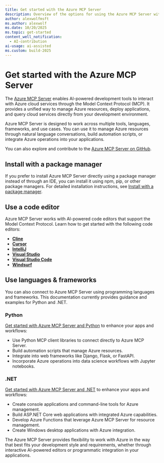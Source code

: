 ```yaml
---
title: Get started with the Azure MCP Server
description: Overview of the options for using the Azure MCP Server with tools and languages
author: alexwolfmsft
ms.author: alexwolf
ms.date: 10/20/2025
ms.topic: get-started
content_well_notification: 
  - AI-contribution
ai-usage: ai-assisted
ms.custom: build-2025
---
```


# Get started with the Azure MCP Server

The [Azure MCP Server](overview.md) enables AI-powered development tools to interact with Azure cloud services through the Model Context Protocol (MCP). It provides a unified way to manage Azure resources, deploy applications, and query cloud services directly from your development environment.

Azure MCP Server is designed to work across multiple tools, languages, frameworks, and use cases. You can use it to manage Azure resources through natural language conversations, build automation scripts, or integrate Azure operations into your applications.

You can also explore and contribute to the [Azure MCP Server on GitHub](https://github.com/microsoft/mcp/tree/main/servers/Azure.Mcp.Server).

## Install with a package manager

If you prefer to install Azure MCP Server directly using a package manager instead of through an IDE, you can install it using npm, pip, or other package managers. For detailed installation instructions, see [Install with a package manager](https://github.com/microsoft/mcp/blob/main/servers/Azure.Mcp.Server/README.md#package-manager).

## Use a code editor

Azure MCP Server works with AI-powered code editors that support the Model Context Protocol. Learn how to get started with the following code editors:

- [**Cline**](get-started/tools/cline.md)
- [**Cursor**](get-started/tools/cursor.md)
- [**IntelliJ**](get-started/tools/jet-brains.md)
- [**Visual Studio**](get-started/tools/visual-studio.md)
- [**Visual Studio Code**](get-started/tools/visual-studio-code.md)
- [**Windsurf**](get-started/tools/windsurf.md)

## Use languages & frameworks

You can also connect to Azure MCP Server using programming languages and frameworks. This documentation currently provides guidance and examples for Python and .NET.

### Python

[Get started with Azure MCP Server and Python](get-started/languages/python.md) to enhance your apps and workflows:

- Use Python MCP client libraries to connect directly to Azure MCP Server.
- Build automation scripts that manage Azure resources.
- Integrate into web frameworks like Django, Flask, or FastAPI.
- Incorporate Azure operations into data science workflows with Jupyter notebooks.

### .NET

[Get started with Azure MCP Server and .NET](get-started/languages/dotnet.md) to enhance your apps and workflows:

- Create console applications and command-line tools for Azure management.
- Build ASP.NET Core web applications with integrated Azure capabilities.
- Develop Azure Functions that leverage Azure MCP Server for resource management.
- Create Windows desktop applications with Azure integration.

The Azure MCP Server provides flexibility to work with Azure in the way that best fits your development style and requirements, whether through interactive AI-powered editors or programmatic integration in your applications.
